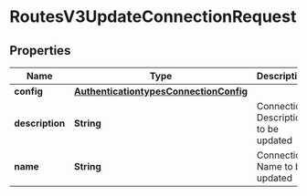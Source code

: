 

# RoutesV3UpdateConnectionRequest


## Properties

| Name | Type | Description | Notes |
|------------ | ------------- | ------------- | -------------|
|**config** | [**AuthenticationtypesConnectionConfig**](AuthenticationtypesConnectionConfig.md) |  |  [optional] |
|**description** | **String** | Connection Description to be updated |  [optional] |
|**name** | **String** | Connection Name to be updated |  [optional] |



